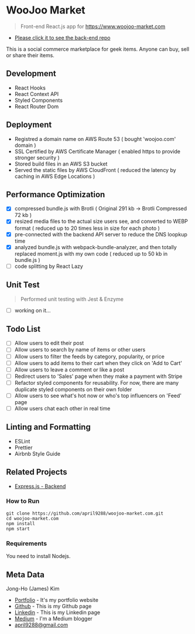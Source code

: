 # WooJoo Market
> Front-end React.js app for https://www.woojoo-market.com

- [Please click it to see the back-end repo](https://github.com/april9288/wjm-api)

This is a social commerce marketplace for geek items. Anyone can buy, sell or share their items. 

## Development
- React Hooks
- React Context API
- Styled Components
- React Router Dom

## Deployment
- Registred a domain name on AWS Route 53 ( bought 'woojoo.com' domain )
- SSL Certified by AWS Certificate Manager ( enabled https to provide stronger security )
- Stored build files in an AWS S3 bucket
- Served the static files by AWS CloudFront ( reduced the latency by caching in AWS Edge Locations )

## Performance Optimization
- [x] compressed bundle.js with Brotli ( Original 291 kb -> Brotli Compressed 72 kb )
- [x] resized media files to the actual size users see, and converted to WEBP format ( reduced up to 20 times less in size for each photo )
- [x] pre-connected with the backend API server to reduce the DNS loopkup time 
- [x] analyzed bundle.js with webpack-bundle-analyzer, and then totally replaced moment.js with my own code ( reduced up to 50 kb in bundle.js )
- [ ] code splitting by React Lazy

## Unit Test
> Performed unit testing with Jest & Enzyme

- [ ] working on it...

## Todo List
- [ ] Allow users to edit their post 
- [ ] Allow users to search by name of items or other users
- [ ] Allow users to filter the feeds by category, popularity, or price
- [ ] Allow users to add items to their cart when they click on 'Add to Cart'
- [ ] Allow users to leave a comment or like a post
- [ ] Redirect users to 'Sales' page when they make a payment with Stripe
- [ ] Refactor styled components for reusability. For now, there are many duplicate styled components on their own folder
- [ ] Allow users to see what's hot now or who's top influencers on 'Feed' page
- [ ] Allow users chat each other in real time

## Linting and Formatting
- ESLint
- Prettier
- Airbnb Style Guide

## Related Projects
- [Express.js - Backend](https://github.com/april9288/wjm-api)

### How to Run
```
git clone https://github.com/april9288/woojoo-market.com.git
cd woojoo-market.com
npm install
npm start
```

### Requirements
You need to install Nodejs.

## Meta Data
Jong-Ho (James) Kim

- [Portfolio](https://april9288.github.io/) - It's my portfolio website
- [Github](https://github.com/april9288) - This is my Github page
- [Linkedin](https://www.linkedin.com/in/james-kim-teamplayer/) - This is my Linkedin page
- [Medium](https://medium.com/@april9288) - I'm a Medium blogger
- april9288@gmail.com

